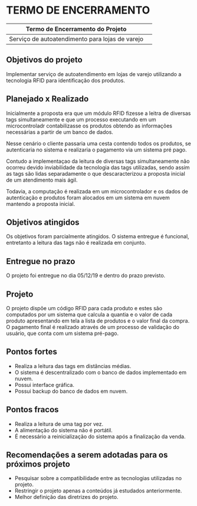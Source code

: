 # TERMO DE ENCERRAMENTO
Termo de Encerramento do Projeto |     |
:--------------: |:------------:
|Serviço de autoatendimento para lojas de varejo |    |


## **Objetivos do projeto** <br />
Implementar serviço de autoatendimento em lojas de varejo utilizando a tecnologia RFID para identificação dos produtos.

## **Planejado x Realizado**
Inicialmente a proposta era que um módulo RFID fizesse a leitra de diversas tags simultaneamente e que um processo executando em um microcontroladr contabilizasse os produtos obtendo as informações necessárias a partir de um banco de dados. <br />

Nesse cenário o cliente passaria uma cesta contendo todos os produtos, 
se autenticaria no sistema e realizaria o pagamento via um sistema pré pago. <br />

Contudo a implementaçao da leitura de diversas tags simultaneamente não ocorreu devido inviabilidade da tecnologia
das tags utilizadas, sendo assim as tags são lidas separadamente o que descaracterizou 
a proposta inicial de um atendimento mais ágil. <br />

Todavia, a computação é realizada em um microcontrolador e os dados de autenticação e produtos foram alocados 
em um sistema em nuvem mantendo a proposta inicial. <br />

## **Objetivos atingidos** <br />
Os objetivos foram parcialmente atingidos. O sistema entregue é funcional, 
entretanto a leitura das tags não é realizada em conjunto. <br />

## **Entregue no prazo** <br />
O projeto foi entregue no dia 05/12/19 e dentro do prazo previsto. <br />

## **Projeto** <br />
O projeto dispõe um código RFID para cada produto e estes são computados por um sistema que calcula a quantia e o valor de cada produto apresentando em tela a lista de produtos e o valor final da compra. O pagamento final é realizado através de um processo de validação do usuário, que conta com um sistema pré-pago. <br />

## **Pontos fortes** <br />
- Realiza a leitura das tags em distâncias médias.
- O sistema é descentralizado com o banco de dados implementado em nuvem.
- Possui interface gráfica.
- Possui backup do banco de dados em nuvem.

## **Pontos fracos** <br />
- Realiza a leitura de uma tag por vez.
- A alimentação do sistema não é portátil.
- É necessário a reinicialização do sistema após a finalização da venda.

## **Recomendações a serem adotadas para os próximos projeto** <br />
- Pesquisar sobre a compatibilidade entre as tecnologias utilizadas no projeto.
- Restringir o projeto apenas a conteúdos já estudados anteriormente.
- Melhor definição das diretrizes do projeto.


